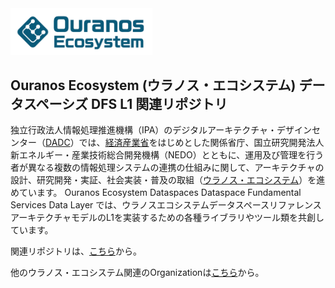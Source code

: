 <img src="https://github.com/ODS-DFS-L1/.github/blob/main/images/OE%20Logo%20Ouranos%20Blue.png" width="45%">

## Ouranos Ecosystem (ウラノス・エコシステム) データスペーシズ DFS L1 関連リポジトリ

独立行政法人情報処理推進機構（IPA）のデジタルアーキテクチャ・デザインセンター（[DADC](https://www.ipa.go.jp/dadc/index.html)）では、[経済産業省](https://www.meti.go.jp/policy/mono_info_service/digital_architecture/index.html)をはじめとした関係省庁、国立研究開発法人 新エネルギー・産業技術総合開発機構（NEDO）とともに、運用及び管理を行う者が異なる複数の情報処理システムの連携の仕組みに関して、アーキテクチャの設計、研究開発・実証、社会実装・普及の取組（[ウラノス・エコシステム](https://www.meti.go.jp/policy/mono_info_service/digital_architecture/ouranos.html)）を進めています。 Ouranos Ecosystem Dataspaces Dataspace Fundamental Services Data Layer では、ウラノスエコシステムデータスペースリファレンスアーキテクチャモデルのL1を実装するための各種ライブラリやツール類を共創しています。

関連リポジトリは、[こちら](https://github.com/orgs/ODS-DFS-L1/repositories)から。

他のウラノス・エコシステム関連のOrganizationは[こちら](https://github.com/Ouranos-Ecosystem-Dataspaces)から。
